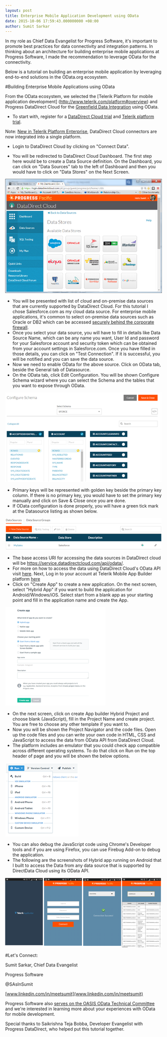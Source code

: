 ```yaml
---
layout: post
title: Enterprise Mobile Application Development using OData
date: 2015-10-06 17:59:43.000000000 +08:00
author: Sumit Sarkar
---
```


In my role as Chief Data Evangelist for Progress Software, it's important to promote best practices for data connectivity and integration patterns. In thinking about an architecture for building enterprise mobile applications at Progress Software, I made the recommendation to leverage OData for the connectivity.  

Below is a tutorial on building an enterprise mobile application by leveraging end-to-end solutions in the OData.org ecosystem. 

#Building Enterprise Mobile Applications using OData

From the OData ecosystem, we selected the [Telerik Platform for mobile application development] (http://www.telerik.com/platform#overview) and Progress DataDirect Cloud for the [Greenfield Data Integration](https://www.progress.com/blogs/greenfield-hybrid-data-integration-with-salesforce-and-odata) using OData.

* To start with, register for a [DataDirect Cloud trial](https://pacific.progress.com/console/register?productName=d2c&ignoreCookie=true) and [Telerik platform trial](https://www.telerik.com/login/v2/platform?ReturnUrl=https%3a%2f%2fidentity.telerik.com%2fv2%2foauth%2ftelerik%2fauthorize%3fclient_id%3duri%253aappshell%26redirect_uri%3dhttps%253a%252f%252fplatform.telerik.com%252f%26response_type%3dcode%26state%3d7B021E8).

Note: [New in Telerik Platform Enterprise](http://www.telerik.com/blogs/overview-of-telerik-platform-enterprise-enhancements), DataDirect Cloud connectors are now integrated into a single platform.
* Login to DataDirect Cloud by clicking on "Connect Data".
 
* You will be redirected to DataDirect Cloud Dashboard. The first step here would be to create a Data Source definition. On the Dashboard, you can click on "Data Sources" tab to the left of Dashboard and then you would have to click on "Data Stores" on the Next Screen.

![DataDirect Cloud OData sources](/assets/enterprise-mobile1.png)
 
* You will be presented with list of cloud and on-premise data sources that are currently supported by DataDirect Cloud. For this tutorial I chose Salesforce.com as my cloud data source. For enterprise mobile applications, it's common to select on-premise data sources such as Oracle or DB2 which can be accessed [securely behind the corporate firewall](https://www.progress.com/cloud-data-integration/solutions/cloud-connectivity-on-premise-data).
* Once you select your data source, you will have to fill in details like Data Source Name, which can be any name you want, User Id and password for your Salesforce account and security token which can be obtained from your account settings in Salesforce.com. Once you have filled in those details, you can click on "Test Connection". If it is successful, you will be notified and you can save the data source.
* Now we need to enable OData for the above source. Click on OData tab, beside the General tab of Datasource.
* On the OData tab, click Edit Configuration. You will be shown Configure Schema wizard where you can select the Schema and the tables that you want to expose through OData.

![DataDirect Cloud OData Objects](/assets/enterprise-mobile2.png)
 
* Primary keys will be represented with golden key beside the primary key column. If there is no primary key, you would have to set the primary key manually and click on Save & Close once you are done.
* If OData configuration is done properly, you will have a green tick mark at the Datasource listing as shown below.

![DataDirect Cloud OData Objects](/assets/enterprise-mobile3.png) 

* The base access URI for accessing the data sources in DataDirect cloud will be https://service.datadirectcloud.com/api/odata/<Data Source Name>. 
* For more on how to access the data using DataDirect Cloud's OData API visit [here](http://documentation.progress.com/output/DataDirect/DataDirectCloud/index.html#page/odata/getting-started-with-the-odata-api.html).
Next, Log in to your account at Telerik Mobile App Builder platform [here](https://www.telerik.com/login/v2/platform?ReturnUrl=https%3a%2f%2fidentity.telerik.com%2fv2%2foauth%2ftelerik%2fauthorize%3fclient_id%3duri%253aappshell%26redirect_uri%3dhttps%253a%252f%252fplatform.telerik.com%252f%26response_type%3dcode%26state%3d7B021E8)
* Click on "Create App" to create a new application. On the next screen, select "Hybrid App" if you want to build the application for Android/Windows/iOS. Select start from a blank app as your starting point and fill in the application name and create the App.

![Build mobile app across all platforms](/assets/enterprise-mobile4.png) 
 
* On the next screen, click on create App builder Hybrid Project and choose blank (JavaScript), fill in the Project Name and create project. You are free to choose any other template if you want to.
* Now you will be shown the Project Navigator and the code files. Open up the code files and you can write your own code in HTML, CSS and JavaScript to access the data from OData API from DataDirect Cloud.
* The platform includes an emulator that you could check app compatible across different operating systems. To do that click on Run on the top header of page and you will be shown the below options.

![Cross platform mobile emulator](/assets/enterprise-mobile5.png) 
 
* You can also debug the JavaScript code using Chrome's Developer tools and if you are using Firefox, you can use Firebug Add-on to debug the application.
* The following are the screenshots of Hybrid app running on Android that I built to access the Data from any data source that is supported by DirectData Cloud using its OData API.
  
![Enterprise Mobile Application](/assets/enterprise-mobile6.png) 
  
#Let's Connect:

Sumit Sarkar, Chief Data Evangelist

Progress Software

@SAsInSumit

[www.linkedin.com/in/meetsumit](www.linkedin.com/in/meetsumit)

Progress Software also [serves on the OASIS OData Technical Committee](https://www.oasis-open.org/committees/tc_home.php?wg_abbrev=odata) and we're interested in learning more about your experiences with OData for mobile development.

Special thanks to Saikrishna Teja Bobba, Developer Evangelist with Progress DataDirect, who helped put this tutorial together.
